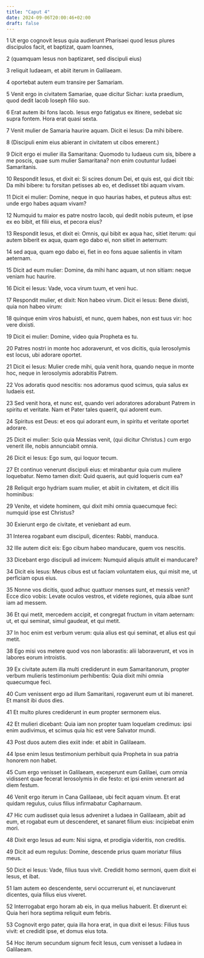 ```yaml
---
title: "Caput 4"
date: 2024-09-06T20:00:46+02:00
draft: false
---
```



1 Ut ergo cognovit Iesus quia audierunt Pharisaei quod Iesus plures discipulos facit, et baptizat, quam Ioannes,

2 (quamquam Iesus non baptizaret, sed discipuli eius)

3 reliquit Iudaeam, et abiit iterum in Galilaeam.

4 oportebat autem eum transire per Samariam.

5 Venit ergo in civitatem Samariae, quae dicitur Sichar: iuxta praedium, quod dedit Iacob Ioseph filio suo.

6 Erat autem ibi fons Iacob. Iesus ergo fatigatus ex itinere, sedebat sic supra fontem. Hora erat quasi sexta.

7 Venit mulier de Samaria haurire aquam. Dicit ei Iesus: Da mihi bibere.

8 (Discipuli enim eius abierant in civitatem ut cibos emerent.)

9 Dicit ergo ei mulier illa Samaritana: Quomodo tu Iudaeus cum sis, bibere a me poscis, quae sum mulier Samaritana? non enim coutuntur Iudaei Samaritanis.

10 Respondit Iesus, et dixit ei: Si scires donum Dei, et quis est, qui dicit tibi: Da mihi bibere: tu forsitan petisses ab eo, et dedisset tibi aquam vivam.

11 Dicit ei mulier: Domine, neque in quo haurias habes, et puteus altus est: unde ergo habes aquam vivam?

12 Numquid tu maior es patre nostro Iacob, qui dedit nobis puteum, et ipse ex eo bibit, et filii eius, et pecora eius?

13 Respondit Iesus, et dixit ei: Omnis, qui bibit ex aqua hac, sitiet iterum: qui autem biberit ex aqua, quam ego dabo ei, non sitiet in aeternum:

14 sed aqua, quam ego dabo ei, fiet in eo fons aquae salientis in vitam aeternam.

15 Dicit ad eum mulier: Domine, da mihi hanc aquam, ut non sitiam: neque veniam huc haurire.

16 Dicit ei Iesus: Vade, voca virum tuum, et veni huc.

17 Respondit mulier, et dixit: Non habeo virum. Dicit ei Iesus: Bene dixisti, quia non habeo virum:

18 quinque enim viros habuisti, et nunc, quem habes, non est tuus vir: hoc vere dixisti.

19 Dicit ei mulier: Domine, video quia Propheta es tu.

20 Patres nostri in monte hoc adoraverunt, et vos dicitis, quia Ierosolymis est locus, ubi adorare oportet.

21 Dicit ei Iesus: Mulier crede mihi, quia venit hora, quando neque in monte hoc, neque in Ierosolymis adorabitis Patrem.

22 Vos adoratis quod nescitis: nos adoramus quod scimus, quia salus ex Iudaeis est.

23 Sed venit hora, et nunc est, quando veri adoratores adorabunt Patrem in spiritu et veritate. Nam et Pater tales quaerit, qui adorent eum.

24 Spiritus est Deus: et eos qui adorant eum, in spiritu et veritate oportet adorare.

25 Dicit ei mulier: Scio quia Messias venit, (qui dicitur Christus.) cum ergo venerit ille, nobis annunciabit omnia.

26 Dicit ei Iesus: Ego sum, qui loquor tecum.

27 Et continuo venerunt discipuli eius: et mirabantur quia cum muliere loquebatur. Nemo tamen dixit: Quid quaeris, aut quid loqueris cum ea?

28 Reliquit ergo hydriam suam mulier, et abiit in civitatem, et dicit illis hominibus:

29 Venite, et videte hominem, qui dixit mihi omnia quaecumque feci: numquid ipse est Christus?

30 Exierunt ergo de civitate, et veniebant ad eum.

31 Interea rogabant eum discipuli, dicentes: Rabbi, manduca.

32 Ille autem dicit eis: Ego cibum habeo manducare, quem vos nescitis.

33 Dicebant ergo discipuli ad invicem: Numquid aliquis attulit ei manducare?

34 Dicit eis Iesus: Meus cibus est ut faciam voluntatem eius, qui misit me, ut perficiam opus eius.

35 Nonne vos dicitis, quod adhuc quattuor menses sunt, et messis venit? Ecce dico vobis: Levate oculos vestros, et videte regiones, quia albae sunt iam ad messem.

36 Et qui metit, mercedem accipit, et congregat fructum in vitam aeternam: ut, et qui seminat, simul gaudeat, et qui metit.

37 In hoc enim est verbum verum: quia alius est qui seminat, et alius est qui metit.

38 Ego misi vos metere quod vos non laborastis: alii laboraverunt, et vos in labores eorum introistis.

39 Ex civitate autem illa multi crediderunt in eum Samaritanorum, propter verbum mulieris testimonium perhibentis: Quia dixit mihi omnia quaecumque feci.

40 Cum venissent ergo ad illum Samaritani, rogaverunt eum ut ibi maneret. Et mansit ibi duos dies.

41 Et multo plures crediderunt in eum propter sermonem eius.

42 Et mulieri dicebant: Quia iam non propter tuam loquelam credimus: ipsi enim audivimus, et scimus quia hic est vere Salvator mundi.

43 Post duos autem dies exiit inde: et abiit in Galilaeam.

44 Ipse enim Iesus testimonium perhibuit quia Propheta in sua patria honorem non habet.

45 Cum ergo venisset in Galilaeam, exceperunt eum Galilaei, cum omnia vidissent quae fecerat Ierosolymis in die festo: et ipsi enim venerant ad diem festum.

46 Venit ergo iterum in Cana Galilaeae, ubi fecit aquam vinum. Et erat quidam regulus, cuius filius infirmabatur Capharnaum.

47 Hic cum audisset quia Iesus adveniret a Iudaea in Galilaeam, abiit ad eum, et rogabat eum ut descenderet, et sanaret filium eius: incipiebat enim mori.

48 Dixit ergo Iesus ad eum: Nisi signa, et prodigia videritis, non creditis.

49 Dicit ad eum regulus: Domine, descende prius quam moriatur filius meus.

50 Dicit ei Iesus: Vade, filius tuus vivit. Credidit homo sermoni, quem dixit ei Iesus, et ibat.

51 Iam autem eo descendente, servi occurrerunt ei, et nunciaverunt dicentes, quia filius eius viveret.

52 Interrogabat ergo horam ab eis, in qua melius habuerit. Et dixerunt ei: Quia heri hora septima reliquit eum febris.

53 Cognovit ergo pater, quia illa hora erat, in qua dixit ei Iesus: Filius tuus vivit: et credidit ipse, et domus eius tota.

54 Hoc iterum secundum signum fecit Iesus, cum venisset a Iudaea in Galilaeam.

